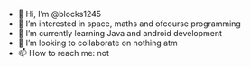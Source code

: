 - 👋 Hi, I’m @blocks1245
- 👀 I’m interested in space, maths and ofcourse programming
- 🌱 I’m currently learning Java and android development
- 💞️ I’m looking to collaborate on nothing atm
- 📫 How to reach me: not

<!---
blocks1245/blocks1245 is a ✨ special ✨ repository because its `README.md` (this file) appears on your GitHub profile.
You can click the Preview link to take a look at your changes.
--->
